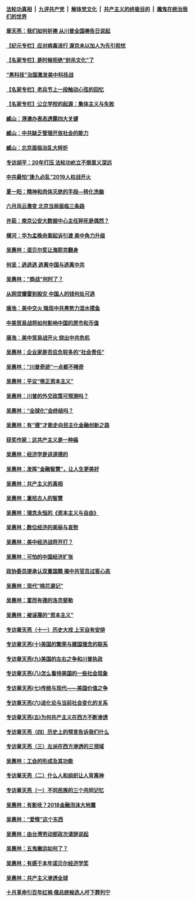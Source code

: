 

####  [法轮功真相](../../../../basic/blob/master/README.md?t=07030431) &nbsp;|&nbsp; [九评共产党](../../../../9ping.md/blob/master/README.md?t=07030431) &nbsp;|&nbsp; [解体党文化](../../../../jtdwh.md/blob/master/README.md?t=07030431)  &nbsp;|&nbsp; [共产主义的终极目的](../../../../gczydzjmd.md/blob/master/README.md?t=07030431) &nbsp;|&nbsp; [魔鬼在统治我们的世界](../../../../mgztzwmdsj.md/blob/master/README.md?t=07030431) 

#### [章天亮：我们如何祈祷 从川普全国祷告日说起](../pages/nsc423/n11944627.md?t=07030431) 

#### [【纪元专栏】应对病毒流行 渥京未以加人为先引担忧](../pages/nsc423/n11875714.md?t=07030431) 

#### [【名家专栏】是时候拒绝“封杀文化”了](../pages/nsc423/n11814093.md?t=07030431) 

#### [“黑科技”治国激发美中科技战](../pages/nsc423/n11638056.md?t=07030431) 

#### [【名家专栏】老兵节上一段触动心弦的回忆](../pages/nsc423/n11646016.md?t=07030431) 

#### [【名家专栏】公立学校的起源：集体主义与失败](../pages/nsc423/n11601833.md?t=07030431) 

#### [臧山：港澳办表态透露四大关键](../pages/nsc423/n11421628.md?t=07030431) 

#### [臧山：中共缺乏管理开放社会的能力](../pages/nsc423/n11407457.md?t=07030431) 

#### [臧山：北京面临治乱大转折](../pages/nsc423/n11406895.md?t=07030431) 

#### [专访胡平：20年打压 法轮功屹立不倒意义深远](../pages/nsc423/n11398800.md?t=07030431) 

#### [中共最怕“逢九必乱”2019人权战开火](../pages/nsc423/n11385248.md?t=07030431) 

#### [夏一阳：精神和肉体灭绝的手段—转化洗脑](../pages/nsc423/n11368250.md?t=07030431) 

#### [六月风云激变 北京当局面临三条路](../pages/nsc423/n11313668.md?t=07030431) 

#### [许茹：南京公安大数据中心主任猝死是偶然？](../pages/nsc423/n11064744.md?t=07030431) 

#### [横河：华为孟晚舟案起诉引渡 美中角力升级](../pages/nsc423/n11027230.md?t=07030431) 

#### [吴惠林：诺贝尔奖让海耶克翻身](../pages/nsc423/n10890049.md?t=07030431) 

#### [何坚：逃逃逃 逃离中国与逃离中共](../pages/nsc423/n10592891.md?t=07030431) 

#### [吴惠林：“商战”何时了？](../pages/nsc423/n10573558.md?t=07030431) 

#### [从网贷爆雷到股灾 中国人的钱何处可逃](../pages/nsc423/n10572800.md?t=07030431) 

#### [唐浩：美中交火 隐现中共黑势力混水摸鱼](../pages/nsc423/n10544040.md?t=07030431) 

#### [中美贸易战将如何影响中国的房市和币值](../pages/nsc423/n10543697.md?t=07030431) 

#### [唐浩：美中贸易战开火 烧出中共危机](../pages/nsc423/n10540126.md?t=07030431) 

#### [吴惠林：企业家是否应负较多的“社会责任”](../pages/nsc423/n10535022.md?t=07030431) 

#### [吴惠林：“川普奇迹”一点都不稀奇](../pages/nsc423/n10512808.md?t=07030431) 

#### [吴惠林：平议“修正资本主义”](../pages/nsc423/n10495724.md?t=07030431) 

#### [吴惠林：川普的外交政策可预测吗？](../pages/nsc423/n10462387.md?t=07030431) 

#### [吴惠林：“全球化”会终结吗？](../pages/nsc423/n10452838.md?t=07030431) 

#### [吴惠林：有“德”才能走向民主化金融创新之路](../pages/nsc423/n10432292.md?t=07030431) 

#### [获奖作家：这共产主义是一种癌](../pages/nsc423/n10431541.md?t=07030431) 

#### [吴惠林：经济学是讲道德的](../pages/nsc423/n10398014.md?t=07030431) 

#### [吴惠林：发挥“金融智慧”，让人生更美好](../pages/nsc423/n10375019.md?t=07030431) 

#### [吴惠林：共产主义的真相](../pages/nsc423/n10351394.md?t=07030431) 

#### [吴惠林：重拾古人的智慧](../pages/nsc423/n10337691.md?t=07030431) 

#### [吴惠林：理念永恒的《资本主义与自由》](../pages/nsc423/n10316274.md?t=07030431) 

#### [吴惠林：数位经济的美丽与哀愁](../pages/nsc423/n10292946.md?t=07030431) 

#### [吴惠林：美中经济战将开打？](../pages/nsc423/n10258825.md?t=07030431) 

#### [吴惠林：可怕的中国经济扩张](../pages/nsc423/n10219147.md?t=07030431) 

#### [政协委员提承认双重国籍 揭中共官员过客心态](../pages/nsc423/n10208809.md?t=07030431) 

#### [吴惠林：现代“桃花源记”](../pages/nsc423/n10185234.md?t=07030431) 

#### [吴惠林：富而有德的洛克斐勒](../pages/nsc423/n10142264.md?t=07030431) 

#### [吴惠林：被诬蔑的“资本主义”](../pages/nsc423/n10124816.md?t=07030431) 

#### [专访章天亮（十一）历史大戏 上天自有安排](../pages/nsc423/n10094905.md?t=07030431) 

#### [专访章天亮(十)美国的繁荣与建国理念的联系](../pages/nsc423/n10094899.md?t=07030431) 

#### [专访章天亮(九)美国的左右之争和川普执政](../pages/nsc423/n10094889.md?t=07030431) 

#### [专访章天亮(八)怎么看待美国的一些社会现象](../pages/nsc423/n10094857.md?t=07030431) 

#### [专访章天亮(七)传统与现代——美国价值之争](../pages/nsc423/n10093140.md?t=07030431) 

#### [专访章天亮(六)进化论与当前社会变化的关系](../pages/nsc423/n10092036.md?t=07030431) 

#### [专访章天亮(五)为何共产主义在西方不断渗透](../pages/nsc423/n10083620.md?t=07030431) 

#### [专访章天亮（四）历史上的预言告诉我们什么](../pages/nsc423/n10083606.md?t=07030431) 

#### [专访章天亮（三）左派在西方渗透的三领域](../pages/nsc423/n10081115.md?t=07030431) 

#### [吴惠林：工会的形成及其功能](../pages/nsc423/n10080633.md?t=07030431) 

#### [专访章天亮（二）什么人和组织让人背离神](../pages/nsc423/n10076637.md?t=07030431) 

#### [专访章天亮（一）不同民族的三个共同记忆](../pages/nsc423/n10074188.md?t=07030431) 

#### [吴惠林：有影呒？2018金融泡沫大地震](../pages/nsc423/n10040534.md?t=07030431) 

#### [吴惠林：“爱情”这个东西](../pages/nsc423/n10019423.md?t=07030431) 

#### [吴惠林：由台湾劳动部政次请辞说起](../pages/nsc423/n9979679.md?t=07030431) 

#### [吴惠林：五鬼搬运如何了？](../pages/nsc423/n9925338.md?t=07030431) 

#### [吴惠林：有感于本年诺贝尔经济学奖](../pages/nsc423/n9871883.md?t=07030431) 

#### [吴惠林：共产主义渗透全球](../pages/nsc423/n9812748.md?t=07030431) 

#### [十月革命引百年红祸 俄总统候选人吁下葬列宁](../pages/nsc423/n9810182.md?t=07030431) 


